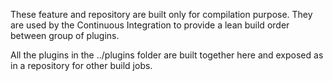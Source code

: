 These feature and repository are built only for compilation purpose. They are used by the Continuous Integration to provide a lean build order between group of plugins.

All the plugins in the ../plugins folder are built together here and exposed as in a repository for other build jobs.